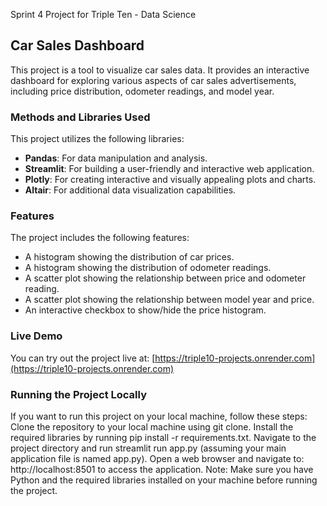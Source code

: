 Sprint 4 Project for Triple Ten - Data Science

## Car Sales Dashboard
This project is a tool to visualize car sales data. It provides an interactive dashboard for exploring various aspects of car sales advertisements, including price distribution, odometer readings, and model year.

### Methods and Libraries Used
This project utilizes the following libraries:
- **Pandas**: For data manipulation and analysis.
- **Streamlit**: For building a user-friendly and interactive web application.
- **Plotly**: For creating interactive and visually appealing plots and charts.
- **Altair**: For additional data visualization capabilities.

### Features
The project includes the following features:
- A histogram showing the distribution of car prices.
- A histogram showing the distribution of odometer readings.
- A scatter plot showing the relationship between price and odometer reading.
- A scatter plot showing the relationship between model year and price.
- An interactive checkbox to show/hide the price histogram.

### Live Demo
You can try out the project live at: [https://triple10-projects.onrender.com](https://triple10-projects.onrender.com)

### Running the Project Locally
If you want to run this project on your local machine, follow these steps:
Clone the repository to your local machine using git clone.
Install the required libraries by running pip install -r requirements.txt.
Navigate to the project directory and run streamlit run app.py (assuming your main application file is named app.py).
Open a web browser and navigate to: http://localhost:8501 to access the application.
Note: Make sure you have Python and the required libraries installed on your machine before running the project.
